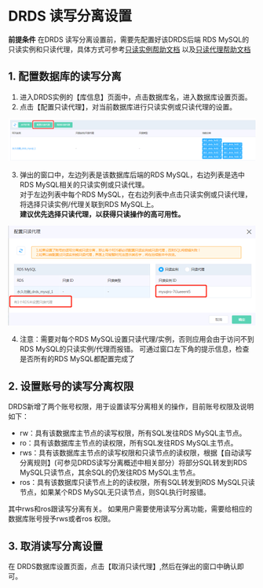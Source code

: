 # DRDS 读写分离设置

**前提条件**
在DRDS 读写分离设置前，需要先配置好该DRDS后端 RDS MySQL的只读实例和只读代理，具体方式可参考[只读实例帮助文档](https://docs.jdcloud.com/cn/rds/create-readonly-instance) 以及[只读代理帮助文档](https://docs.jdcloud.com/cn/rds/create-readonlygroup)

## 1. 配置数据库的读写分离
1) 进入DRDS实例的【库信息】页面中，点击数据库名，进入数据库设置页面。 
2) 点击【配置只读代理】，对当前数据库进行只读实例或只读代理的设置。

![读写分离配置1](../../../../../image/DRDS/set-ro-sep-1.png)

3) 弹出的窗口中，左边列表是该数据库后端的RDS MySQL，右边列表是选中RDS MySQL相关的只读实例或只读代理。 <br>
对于左边列表中每个RDS MySQL，在右边列表中点击只读实例或只读代理，将选择只读实例/代理关联到RDS MySQL上。 <br>
**建议优先选择只读代理，以获得只读操作的高可用性。** <br>

![读写分离配置2](../../../../../image/DRDS/set-ro-sep-2.png)

4) 注意：需要对每个RDS MySQL设置只读代理/实例，否则应用会由于访问不到RDS MySQL的只读实例/代理而报错。 可通过窗口左下角的提示信息，检查是否所有的RDS MySQL都配置完成了

## 2. 设置账号的读写分离权限
DRDS新增了两个账号权限，用于设置读写分离相关的操作，目前账号权限及说明如下：
- rw：具有该数据库主节点的读写权限，所有SQL发往RDS MySQL主节点。
- ro：具有该数据库主节点的读权限，所有SQL发往RDS MySQL主节点。
- rws：具有该数据库主节点的读写权限和只读节点的读权限，根据【自动读写分离规则】(可参见DRDS读写分离概述中相关部分）将部分SQL转发到RDS MySQL只读节点，其余SQL的仍发往RDS MySQL主节点。
- ros：具有该数据库只读节点上的的读权限，所有SQL转发到RDS MySQL只读节点，如果某个RDS MySQL无只读节点，则SQL执行时报错。

其中rws和ros跟读写分离有关。 如果用户需要使用读写分离功能，需要给相应的数据库账号授予rws或者ros 权限。 

## 3. 取消读写分离设置
在 DRDS数据库设置页面，点击【取消只读代理】,然后在弹出的窗口中确认即可。
